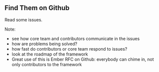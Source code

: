 ## Find Them on Github

Read some issues. <!-- .element: class="fragment" data-fragment-index="0" -->

Note:

- see how core team and contributors communicate in the issues
- how are problems being solved?
- how fast do contributors or core team respond to issues?
- look at the roadmap of the framework
- Great use of this is Ember RFC on Github: everybody can chime in, not only
contributors to the framework
